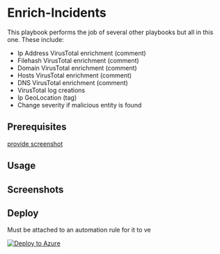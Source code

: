# Enrich-Incidents 

This playbook performs the job of several other playbooks but all in this one. These include:

- Ip Address VirusTotal enrichment (comment)
- Filehash VirusTotal enrichment (comment)
- Domain VirusTotal enrichment (comment)
- Hosts VirusTotal enrichment (comment)
- DNS VirusTotal enrichment (comment)
- VirusTotal log creations
- Ip GeoLocation (tag)
- Change severity if malicious entity is found

## Prerequisites


[provide screenshot]()

## Usage

## Screenshots

## Deploy

Must be attached to an automation rule for it to ve

[![Deploy to Azure](https://aka.ms/deploytoazurebutton)](https://portal.azure.com/#create/Microsoft.Template/uri/https%3A%2F%2Fraw.githubusercontent.com%2FJakeD-5Q%2FCustomPlaybooks%2Fmain%2FEnrich-Incidents%2Fazuredeploy.json)
